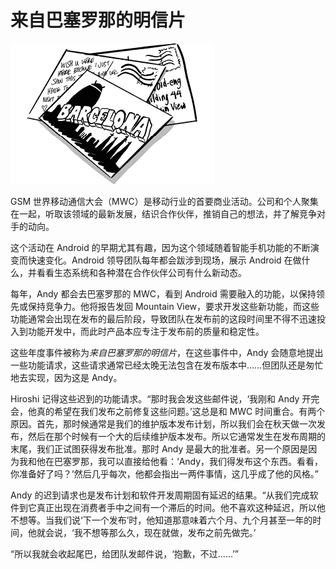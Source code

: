 # 来自巴塞罗那的明信片

![g36001](img/g36001.png)

GSM 世界移动通信大会（MWC）是移动行业的首要商业活动。公司和个人聚集在一起，听取该领域的最新发展，结识合作伙伴，推销自己的想法，并了解竞争对手的动向。

这个活动在 Android 的早期尤其有趣，因为这个领域随着智能手机功能的不断演变而快速变化。Android 领导团队每年都会跋涉到现场，展示 Android 在做什么，并看看生态系统和各种潜在合作伙伴公司有什么新动态。

每年，Andy 都会去巴塞罗那的 MWC，看到 Android 需要融入的功能，以保持领先或保持竞争力。他将报告发回 Mountain View，要求开发这些新功能，而这些功能通常会出现在发布的最后阶段，导致团队在发布前的这段时间里不得不迅速投入到功能开发中，而此时产品本应专注于发布前的质量和稳定性。

这些年度事件被称为*来自巴塞罗那的明信片*，在这些事件中，Andy 会随意地提出一些功能请求，这些请求通常已经太晚无法包含在发布版本中……但团队还是匆忙地去实现，因为这是 Andy。

Hiroshi 记得这些迟到的功能请求。“那时我会发这些邮件说，‘我刚和 Andy 开完会，他真的希望在我们发布之前修复这些问题。’这总是和 MWC 时间重合。有两个原因。首先，那时候通常是我们的维护版本发布计划，所以我们会在秋天做一次发布，然后在那个时候有一个大的后续维护版本发布。所以它通常发生在发布周期的末尾，我们正试图获得发布批准。那时 Andy 是最大的批准者。另一个原因是因为我和他在巴塞罗那，我可以直接给他看：‘Andy，我们得发布这个东西。看看，你准备好了吗？’然后几乎每次，他都会指出一两件事情，这几乎成了他的风格。”

Andy 的迟到请求也是发布计划和软件开发周期固有延迟的结果。“从我们完成软件到它真正出现在消费者手中之间有一个滞后的时间。他不喜欢这种延迟，所以他不想等。当我们说‘下一个发布’时，他知道那意味着六个月、九个月甚至一年的时间，他就会说，‘我不想等那么久，现在就做，发布之前先做完。’

“所以我就会收起尾巴，给团队发邮件说，‘抱歉，不过……’”
